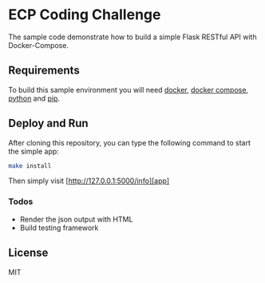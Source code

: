 # ECP Coding Challenge

The sample code demonstrate how to build a simple Flask RESTful API with Docker-Compose.

## Requirements

To build this sample environment you will need [docker], [docker compose], [python] and  [pip].

## Deploy and Run

After cloning this repository, you can type the following command to start the simple app:

```sh
make install
```

Then simply visit [http://127.0.0.1:5000/info][app]

### Todos

 - Render the json output with HTML
 - Build testing framework

License
----

MIT

[docker]:  https://docs.docker.com/install/
[docker compose]: https://docs.docker.com/compose/install/
[python]: https://www.python.org/downloads/
[pip]: https://pypi.org/project/pip/
[app]: http://127.0.0.1:5000/info
